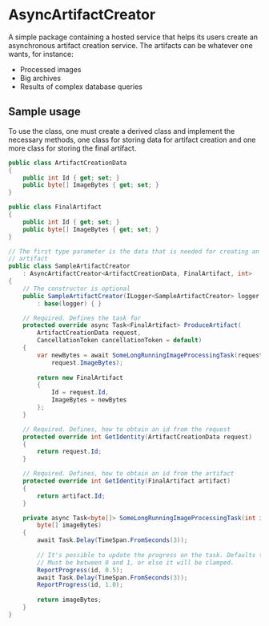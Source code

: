 ﻿# AsyncArtifactCreator
A simple package containing a hosted service that helps its users create an
asynchronous artifact creation service. The artifacts can be whatever one
wants, for instance:
- Processed images
- Big archives
- Results of complex database queries

## Sample usage
To use the class, one must create a derived class and implement the necessary
methods, one class for storing data for artifact creation
and one more class for storing the final artifact.

```c#
public class ArtifactCreationData
{
    public int Id { get; set; }
    public byte[] ImageBytes { get; set; }
}

public class FinalArtifact
{
    public int Id { get; set; }
    public byte[] ImageBytes { get; set; }
}

// The first type parameter is the data that is needed for creating an
// artifact
public class SampleArtifactCreator
    : AsyncArtifactCreator<ArtifactCreationData, FinalArtifact, int>
{
    // The constructor is optional
    public SampleArtifactCreator(ILogger<SampleArtifactCreator> logger = null)
        : base(logger) { }

    // Required. Defines the task for
    protected override async Task<FinalArtifact> ProduceArtifact(
        ArtifactCreationData request,
        CancellationToken cancellationToken = default)
    {
        var newBytes = await SomeLongRunningImageProcessingTask(request.Id,
            request.ImageBytes);
    
        return new FinalArtifact
        {
            Id = request.Id,
            ImageBytes = newBytes
        };
    }

    // Required. Defines, how to obtain an id from the request
    protected override int GetIdentity(ArtifactCreationData request)
    {
        return request.Id;
    }

    // Required. Defines, how to obtain an id from the artifact
    protected override int GetIdentity(FinalArtifact artifact)
    {
        return artifact.Id;
    }

    private async Task<byte[]> SomeLongRunningImageProcessingTask(int id,
        byte[] imageBytes)
    {
        await Task.Delay(TimeSpan.FromSeconds(3));
    
        // It's possible to update the progress on the task. Defaults to 0.0.
        // Must be between 0 and 1, or else it will be clamped.
        ReportProgress(id, 0.5);
        await Task.Delay(TimeSpan.FromSeconds(3));
        ReportProgress(id, 1.0);
    
        return imageBytes;
    }
}
```